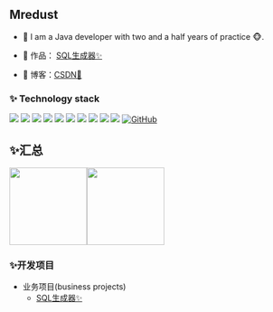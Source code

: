 ## Mredust

- 🌹 I am a Java developer with two and a half years of practice 🐵.
- 🏡 作品： <a href="https://github.com/Mredust/mredust-sql-generator-backend" target="_blank">SQL生成器✨</a>


- :pencil: 博客：[CSDN💬](https://blog.csdn.net/Mredust)


### ✨ Technology stack

![](https://img.shields.io/badge/-Java-4C7491?style=flat-square&logo=java&logoColor=fff)
![](https://img.shields.io/badge/-Spring-5FB832?style=flat-square&logo=Spring&logoColor=fff)
![](https://img.shields.io/badge/-Node.js-339933?style=flat-square&logo=Node.js&logoColor=fff)
![](https://img.shields.io/badge/-Vue-4fc08d?style=flat-square&logo=Vue.js&logoColor=fff)
![](https://img.shields.io/badge/-React-2d98ce?style=flat-square&logo=React&logoColor=fff)
![](https://img.shields.io/badge/-Docker-2496ED?style=flat-square&logo=Docker&logoColor=fff)
![](https://img.shields.io/badge/-Linux-000000?style=flat-square&logo=Linux&logoColor=fff)
![](https://img.shields.io/badge/-MySQL-4479A1?style=flat-square&logo=MySQL&logoColor=fff)
![](https://img.shields.io/badge/-Redis-DC382D?style=flat-square&logo=Redis&logoColor=fff)
![](https://img.shields.io/badge/-Git-E84E31?style=flat-square&logo=Git&logoColor=fff)
[![GitHub](https://img.shields.io/badge/GitHub-grey?logo=github)](https://github.com/Mredust)


## ✨汇总

<img align="" height="137px" src="https://github-readme-stats.vercel.app/api?username=Mredust&hide_title=true&hide_border=true&show_icons=true&include_all_commits=true&line_height=21&bg_color=0,EC6C6C,FFD479,FFFC79,73FA79&theme=graywhite&locale=cn" /><img align="" height="137px" src="https://github-readme-stats.vercel.app/api/top-langs/?username=Mredust&hide_title=true&hide_border=true&layout=compact&bg_color=0,73FA79,73FDFF,D783FF&theme=graywhite&locale=cn" />

### ✨开发项目

- 业务项目(business projects)
  - [SQL生成器✨](https://github.com/Mredust/mredust-sql-generator-backend)
  
    
